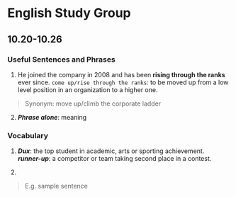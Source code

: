 # English Study Group
## 10.20-10.26

### Useful Sentences and Phrases

1. He joined the company in 2008 and has been **rising through the ranks** ever since. 
`come up/rise through the ranks`: to be moved up from a low level position in an organization to a higher one.  
> Synonym: move up/climb the corporate ladder

2. ***Phrase alone***: meaning

### Vocabulary

1. ***Dux***: the top student in academic, arts or sporting achievement.  
***runner-up***: a competitor or team taking second place in a contest.

2.
> E.g. sample sentence

